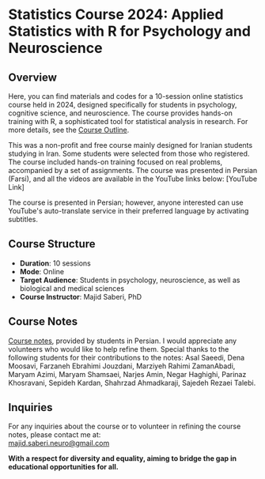 # Statistics Course 2024: Applied Statistics with R for Psychology and Neuroscience

## Overview
Here, you can find materials and codes for a 10-session online statistics course held in 2024, designed specifically for students in psychology, cognitive science, and neuroscience. The course provides hands-on training with R, a sophisticated tool for statistical analysis in research. For more details, see the [Course Outline](https://github.com/majidsaberi/StatsCourse24/blob/main/CourseOutline.md).

This was a non-profit and free course mainly designed for Iranian students studying in Iran. Some students were selected from those who registered. The course included hands-on training focused on real problems, accompanied by a set of assignments. The course was presented in Persian (Farsi), and all the videos are available in the YouTube links below:
[YouTube Link]

The course is presented in Persian; however, anyone interested can use YouTube's auto-translate service in their preferred language by activating subtitles.

## Course Structure
- **Duration**: 10 sessions
- **Mode**: Online
- **Target Audience**: Students in psychology, neuroscience, as well as biological and medical sciences
- **Course Instructor**: Majid Saberi, PhD

## Course Notes
[Course notes](https://github.com/majidsaberi/StatsCourse24/tree/main/CourseNotes), provided by students in Persian. I would appreciate any volunteers who would like to help refine them. Special thanks to the following students for their contributions to the notes:
Asal Saeedi, Dena Moosavi, Farzaneh Ebrahimi Jouzdani, Marziyeh Rahimi ZamanAbadi, Maryam Azimi, Maryam Shamsaei, Narjes Amin, Negar Haghighi, Parinaz Khosravani, Sepideh Kardan, Shahrzad Ahmadkaraji, Sajedeh Rezaei Talebi.

## Inquiries 
For any inquiries about the course or to volunteer in refining the course notes, please contact me at:  
majid.saberi.neuro@gmail.com

**With a respect for diversity and equality, aiming to bridge the gap in educational opportunities for all.**
